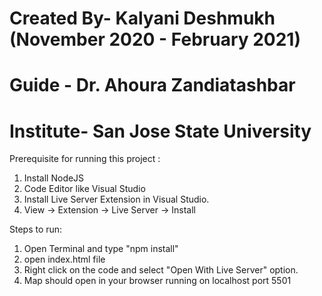 # Created By- Kalyani Deshmukh (November 2020 - February 2021)
# Guide - Dr. Ahoura Zandiatashbar
# Institute- San Jose State University


Prerequisite for running this project :
1. Install NodeJS 
2. Code Editor like Visual Studio
3. Install Live Server Extension in Visual Studio.
4. View -> Extension -> Live Server -> Install

Steps to run:
1. Open Terminal and type "npm install"
2. open index.html file
3. Right click on the code and select "Open With Live Server" option.
4. Map should open in your browser running on localhost port 5501
